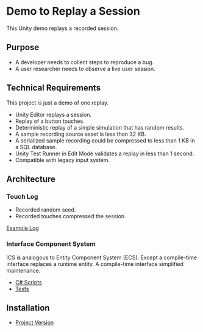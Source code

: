 # Demo to Replay a Session

This Unity demo replays a recorded session.

## Purpose

- A developer needs to collect steps to reproduce a bug.
- A user researcher needs to observe a live user session.

## Technical Requirements

This project is just a demo of one replay.

- Unity Editor replays a session.
- Replay of a button touches.
- Deterministic replay of a simple simulation that has random results.
- A sample recording source asset is less than 32 KB.
- A serialized sample recording could be compressed to less than 1 KB in a SQL database.
- Unity Test Runner in Edit Mode validates a replay in less than 1 second.
- Compatible with legacy input system.

## Architecture

### Touch Log

- Recorded random seed.
- Recorded touches compressed the session.

[Example Log](Assets/TouchLogs/RecordedTouches.asset)

### Interface Component System

ICS is analogous to Entity Component System (ECS).
Except a compile-time interface replaces a runtime entity.
A compile-time interface simplified maintenance.

- [C# Scripts](Assets/Scripts/Testables)
- [Tests](Assets/Editor/Tests)

## Installation

- [Project Version](ProjectSettings/ProjectVersion.txt)
